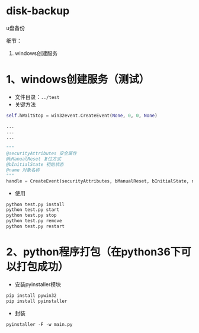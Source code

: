 # disk-backup
u盘备份

细节：

1. windows创建服务




# 1、windows创建服务（测试）

* 文件目录：`../test`
* 关键方法
```python
self.hWaitStop = win32event.CreateEvent(None, 0, 0, None)

...
...
...

"""
@securityAttributes 安全属性
@bManualReset 复位方式
@bInitialState 初始状态
@name 对象名称
"""
handle = CreateEvent(securityAttributes, bManualReset, bInitialState, name)
```
* 使用
```python
python test.py install
python test.py start
python test.py stop
python test.py remove
python test.py restart
```
# 2、python程序打包（在python36下可以打包成功）
* 安装pyinstaller模块
```python
pip install pywin32
pip install pyinstaller
```
* 封装
```python
pyinstaller -F -w main.py
```